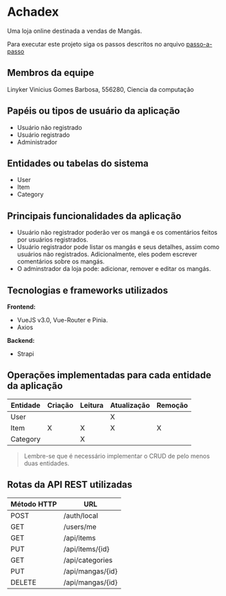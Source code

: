 # Achadex

Uma loja online destinada a vendas de Mangás.

Para executar este projeto siga os passos descritos no arquivo [passo-a-passo](passo-a-passo.md)

## Membros da equipe

Linyker Vinicius Gomes Barbosa, 556280, Ciencia da computação

## Papéis ou tipos de usuário da aplicação

- Usuário não registrado
- Usuário registrado
- Administrador

## Entidades ou tabelas do sistema

- User
- Item
- Category

## Principais funcionalidades da aplicação

- Usuário não registrador poderão ver os mangá e os comentários feitos por usuários registrados.
- Usuário registrador pode listar os mangás e seus detalhes, assim como usuários não registrados. 
Adicionalmente, eles podem escrever comentários sobre os mangás.
- O adminstrador da loja pode: adicionar, remover e editar os mangás.

## Tecnologias e frameworks utilizados

**Frontend:**

- VueJS v3.0, Vue-Router e Pinia.
- Axios

**Backend:**

- Strapi


## Operações implementadas para cada entidade da aplicação


| Entidade| Criação | Leitura | Atualização | Remoção |
| --- | --- | --- | --- | --- |
| User |  |  | X |  |
| Item | X  | X |  X | X |
| Category |  |  X  |  |  |

> Lembre-se que é necessário implementar o CRUD de pelo menos duas entidades.

## Rotas da API REST utilizadas

| Método HTTP | URL |
| --- | --- |
| POST | /auth/local |
| GET | /users/me |
| GET | /api/items |
| PUT | /api/items/{id} |
| GET | /api/categories |
| PUT | /api/mangas/{id} |
| DELETE | /api/mangas/{id} |